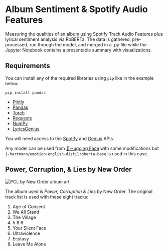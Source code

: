 # Album Sentiment & Spotify Audio Features
Measuring the qualities of an album using Spotify Track Audio Features plus lyrical sentiment analysis via RoBERTa. The data is gathered,
pre-processed, run through the model, and merged in a .py file while the Jupyter Notebook contains a presentable summary with visualizations.

## Requirements
You can install any of the required libraries using `pip` like in the example below.

`pip install pandas`

- [Plotly](https://pypi.org/project/plotly/)
- [Pandas](https://pypi.org/project/pandas/)
- [Torch](https://pypi.org/project/torch/)
- [Requests](https://pypi.org/project/requests/)
- [NumPy](https://pypi.org/project/numpy/)
- [LyricsGenius](https://pypi.org/project/lyricsgenius/)

You will need access to the [Spotify](https://developer.spotify.com/documentation/web-api/quick-start/) and [Genius](https://docs.genius.com/) APIs. 

Any model can be used from [🤗 Hugging Face](https://huggingface.co/) with some modifications but `j-hartmann/emotion-english-distilroberta-base` is used in
this case.

## Power, Corruption, & Lies by New Order
![PCL by New Order album art](https://cps-static.rovicorp.com/3/JPG_500/MI0003/239/MI0003239337.jpg)

The album used is *Power, Corruption & Lies* by New Order. The original track list is used with these eight tracks:
1. Age of Consent 
2. We All Stand
3. The Village
4. 5 8 6
5. Your Silent Face
6. Ultraviolence
7. Ecstasy
8. Leave Me Alone

